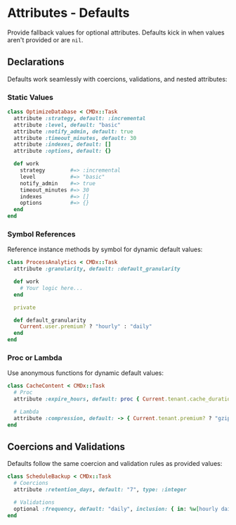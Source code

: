 # Attributes - Defaults

Provide fallback values for optional attributes. Defaults kick in when values aren't provided or are `nil`.

## Declarations

Defaults work seamlessly with coercions, validations, and nested attributes:

### Static Values

```ruby
class OptimizeDatabase < CMDx::Task
  attribute :strategy, default: :incremental
  attribute :level, default: "basic"
  attribute :notify_admin, default: true
  attribute :timeout_minutes, default: 30
  attribute :indexes, default: []
  attribute :options, default: {}

  def work
    strategy        #=> :incremental
    level           #=> "basic"
    notify_admin    #=> true
    timeout_minutes #=> 30
    indexes         #=> []
    options         #=> {}
  end
end
```

### Symbol References

Reference instance methods by symbol for dynamic default values:

```ruby
class ProcessAnalytics < CMDx::Task
  attribute :granularity, default: :default_granularity

  def work
    # Your logic here...
  end

  private

  def default_granularity
    Current.user.premium? ? "hourly" : "daily"
  end
end
```

### Proc or Lambda

Use anonymous functions for dynamic default values:

```ruby
class CacheContent < CMDx::Task
  # Proc
  attribute :expire_hours, default: proc { Current.tenant.cache_duration || 24 }

  # Lambda
  attribute :compression, default: -> { Current.tenant.premium? ? "gzip" : "none" }
end
```

## Coercions and Validations

Defaults follow the same coercion and validation rules as provided values:

```ruby
class ScheduleBackup < CMDx::Task
  # Coercions
  attribute :retention_days, default: "7", type: :integer

  # Validations
  optional :frequency, default: "daily", inclusion: { in: %w[hourly daily weekly monthly] }
end
```
